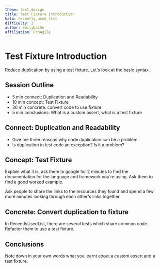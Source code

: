 ```yaml
---
theme: test_design
title: Test Fixture Introduction
kata: recently_used_list
difficulty: 2
author: emilybache
affiliation: ProAgile
---
```


# Test Fixture Introduction

Reduce duplication by using a test fixture. Let's look at the basic syntax.

## Session Outline

* 5 min connect: Duplication and Readability
* 10 min concept: Test Fixture 
* 30 min concrete: convert code to use fixture
* 5 min conclusions: What is a custom assert, what is a test fixture

## Connect: Duplication and Readability
- Give me three reasons why code duplication can be a problem. 
- Is duplication in test code an exception? Is it a problem?

## Concept: Test Fixture
Explain what it is, ask them to google for 2 minutes to find the documentation for the language and framework you're using. Ask them to find a good worked example.

Ask people to share the links to the resources they found and spend a few more minutes looking through each other's links together.

## Concrete: Convert duplication to fixture

In RecentlyUsedList, there are several tests which share common code. Refactor them to use a test fixture.

## Conclusions
Note down in your own words what you learnt about a custom assert and a test fixture.
